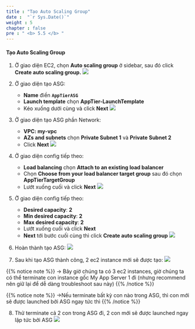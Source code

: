 ```yaml
---
title : "Tạo Auto Scaling Group"
date :  "`r Sys.Date()`" 
weight : 5
chapter : false
pre : " <b> 5.5 </b> "
---
```


#### Tạo Auto Scaling Group
1. Ở giao diện EC2, chọn **Auto scaling group** ở sidebar, sau đó click **Create auto scaling group.**
![](../../../images/5-5/01.png?width=50pc)

2. Ở giao diện tạo ASG:
    - **Name** điền **`AppTierASG`**
    - **Launch template** chọn **AppTier-LaunchTemplate**
    - Kéo xuống dưới cùng và click **Next**
![](../../../images/5-5/02.png?width=50pc)
3. Ở giao diện tạo ASG phần Network:
    - **VPC: my-vpc**
    - **AZs and subnets** chọn **Private Subnet 1** và **Private Subnet 2**
    - Click **Next**
![](../../../images/5-5/03.png?width=50pc)

4. Ở giao diện config tiếp theo:
    - **Load balancing** chọn **Attach to an existing load balancer**
    - Chọn **Choose from your load balancer target group** sau đó chọn **AppTierTargetGroup**
    - Lướt xuống cuối và click **Next**
![](../../../images/5-5/04.png?width=50pc)

5. Ở giao diện config tiếp theo:
    - **Desired capacity**: **2**
    - **Min desired capacity**: **2**
    - **Max desired capacity**: **2**
    - Lướt xuống cuối và click **Next**
    - **Next** tới bước cuối cùng thì click **Create auto scaling group**
![](../../../images/5-5/05.png?width=50pc)

6. Hoàn thành tạo ASG:
![](../../../images/5-5/06.png?width=50pc)

7. Sau khi tạo ASG thành công, 2 ec2 instance mới sẽ được tạo:
![](../../../images/5-5/07.png?width=50pc)

{{% notice note %}}
→ Bây giờ chúng ta có 3 ec2 instances, giờ chúng ta có thể terminate con instance gốc My App Server 1 đi (nhưng recommend nên giữ lại để dễ dàng troubleshoot sau này)
{{% /notice %}}

{{% notice note %}}
→Nếu terminate bất kỳ con nào trong ASG, thì con mới sẽ được launched bởi ASG ngay tức thì
{{% /notice %}}

8. Thử terminate cả 2 con trong ASG đi, 2 con mới sẽ được launched ngay lập tức bởi ASG
![](../../../images/5-5/08.png?width=50pc)

